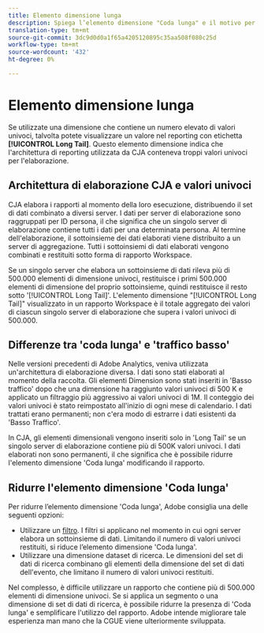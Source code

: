```yaml
---
title: Elemento dimensione lunga
description: Spiega l’elemento dimensione "Coda lunga" e il motivo per cui viene visualizzato nel reporting.
translation-type: tm+mt
source-git-commit: 3dc9d0d0a1f65a4205120895c35aa508f080c25d
workflow-type: tm+mt
source-wordcount: '432'
ht-degree: 0%

---
```



# Elemento dimensione lunga

Se utilizzate una dimensione che contiene un numero elevato di valori univoci, talvolta potete visualizzare un valore nel reporting con etichetta **[!UICONTROL Long Tail]**. Questo elemento dimensione indica che l&#39;architettura di reporting utilizzata da CJA conteneva troppi valori univoci per l&#39;elaborazione.

## Architettura di elaborazione CJA e valori univoci

CJA elabora i rapporti al momento della loro esecuzione, distribuendo il set di dati combinato a diversi server. I dati per server di elaborazione sono raggruppati per ID persona, il che significa che un singolo server di elaborazione contiene tutti i dati per una determinata persona. Al termine dell&#39;elaborazione, il sottoinsieme dei dati elaborati viene distribuito a un server di aggregazione. Tutti i sottoinsiemi di dati elaborati vengono combinati e restituiti sotto forma di rapporto Workspace.

Se un singolo server che elabora un sottoinsieme di dati rileva più di 500.000 elementi di dimensione univoci, restituisce i primi 500.000 elementi di dimensione del proprio sottoinsieme, quindi restituisce il resto sotto &#39;[!UICONTROL Long Tail]&#39;. L&#39;elemento dimensione &quot;[!UICONTROL Long Tail]&quot; visualizzato in un rapporto Workspace è il totale aggregato dei valori di ciascun singolo server di elaborazione che supera i valori univoci di 500.000.

## Differenze tra &#39;coda lunga&#39; e &#39;traffico basso&#39;

Nelle versioni precedenti di  Adobe Analytics, veniva utilizzata un&#39;architettura di elaborazione diversa. I dati sono stati elaborati al momento della raccolta. Gli elementi Dimension sono stati inseriti in &#39;Basso traffico&#39; dopo che una dimensione ha raggiunto valori univoci di 500 K e applicato un filtraggio più aggressivo ai valori univoci di 1M. Il conteggio dei valori univoci è stato reimpostato all&#39;inizio di ogni mese di calendario. I dati trattati erano permanenti; non c&#39;era modo di estrarre i dati esistenti da &#39;Basso Traffico&#39;.

In CJA, gli elementi dimensionali vengono inseriti solo in &#39;Long Tail&#39; se un singolo server di elaborazione contiene più di 500K valori univoci. I dati elaborati non sono permanenti, il che significa che è possibile ridurre l&#39;elemento dimensione &#39;Coda lunga&#39; modificando il rapporto.

## Ridurre l&#39;elemento dimensione &#39;Coda lunga&#39;

Per ridurre l’elemento dimensione &#39;Coda lunga&#39;,  Adobe consiglia una delle seguenti opzioni:

* Utilizzare un [filtro](/help/components/filters/create-filters.md). I filtri si applicano nel momento in cui ogni server elabora un sottoinsieme di dati. Limitando il numero di valori univoci restituiti, si riduce l’elemento dimensione &#39;Coda lunga&#39;.
* Utilizzare una dimensione dataset di ricerca. Le dimensioni del set di dati di ricerca combinano gli elementi della dimensione del set di dati dell&#39;evento, che limitano il numero di valori univoci restituiti.

Nel complesso, è difficile utilizzare un rapporto che contiene più di 500.000 elementi di dimensione univoci. Se si applica un segmento o una dimensione di set di dati di ricerca, è possibile ridurre la presenza di &#39;Coda lunga&#39; e semplificare l&#39;utilizzo del rapporto.  Adobe intende migliorare tale esperienza man mano che la CGUE viene ulteriormente sviluppata.

